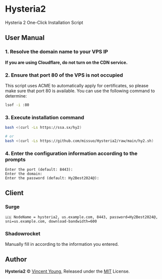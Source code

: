 # Hysteria2
Hysteria 2 One-Click Installation Script

## User Manual
### 1. Resolve the domain name to your VPS IP
**If you are using Cloudflare, do not turn on the CDN service.**

### 2. Ensure that port 80 of the VPS is not occupied
This script uses ACME to automatically apply for certificates, so please make sure that port 80 is available. You can use the following command to determine: 
```bash
lsof -i :80
```

### 3. Execute installation command
```bash
bash <(curl -Ls https://ssa.sx/hy2)
```

```bash
# or
bash <(curl -Ls https://github.com/missuo/Hysteria2/raw/main/hy2.sh)
```

### 4. Enter the configuration information according to the prompts
```
Enter the port (default: 8443): 
Enter the domain: 
Enter the password (default: Hy2Best2024@):
```

## Client
### Surge
```
🇺🇸 NodeName = hysteria2, us.example.com, 8443, password=Hy2Best2024@, sni=us.example.com, download-bandwidth=600
```
### Shadowrocket
Manually fill in according to the information you entered.

## Author
**Hysteria2** © [Vincent Young](https://github.com/missuo), Released under the [MIT](./LICENSE) License.<br>
